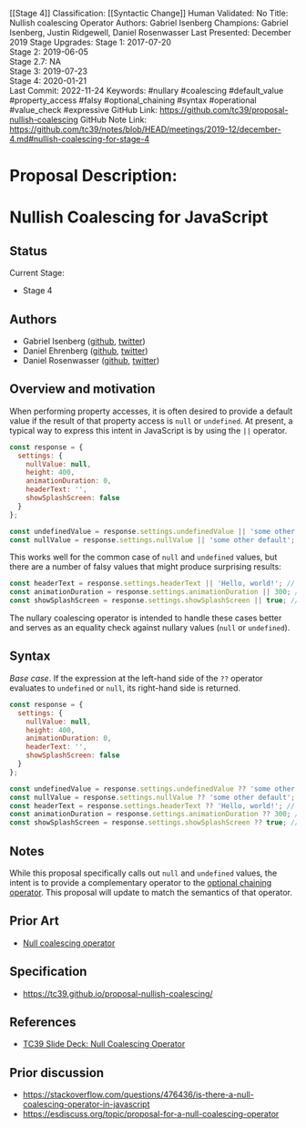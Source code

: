 [[Stage 4]]
Classification: [[Syntactic Change]]
Human Validated: No
Title: Nullish coalescing Operator
Authors: Gabriel Isenberg
Champions: Gabriel Isenberg, Justin Ridgewell, Daniel Rosenwasser
Last Presented: December 2019
Stage Upgrades: 
Stage 1: 2017-07-20  
Stage 2: 2019-06-05  
Stage 2.7: NA  
Stage 3: 2019-07-23  
Stage 4: 2020-01-21  
Last Commit: 2022-11-24
Keywords: #nullary #coalescing #default_value #property_access #falsy #optional_chaining #syntax #operational #value_check #expressive
GitHub Link: https://github.com/tc39/proposal-nullish-coalescing
GitHub Note Link: https://github.com/tc39/notes/blob/HEAD/meetings/2019-12/december-4.md#nullish-coalescing-for-stage-4

# Proposal Description:
# Nullish Coalescing for JavaScript

## Status
Current Stage:
* Stage 4

## Authors

* Gabriel Isenberg ([github](https://github.com/gisenberg), [twitter](https://twitter.com/the_gisenberg))
* Daniel Ehrenberg ([github](https://github.com/littledan), [twitter](https://twitter.com/littledan))
* Daniel Rosenwasser ([github](https://github.com/DanielRosenwasser), [twitter](https://twitter.com/drosenwasser))

## Overview and motivation
When performing property accesses, it is often desired to provide a default value if the result of that property access is `null` or `undefined`. At present, a typical way to express this intent in JavaScript is by using the `||` operator.

```javascript
const response = {
  settings: {
    nullValue: null,
    height: 400,
    animationDuration: 0,
    headerText: '',
    showSplashScreen: false
  }
};

const undefinedValue = response.settings.undefinedValue || 'some other default'; // result: 'some other default'
const nullValue = response.settings.nullValue || 'some other default'; // result: 'some other default'
```

This works well for the common case of `null` and `undefined` values, but there are a number of falsy values that might produce surprising results:

```javascript
const headerText = response.settings.headerText || 'Hello, world!'; // Potentially unintended. '' is falsy, result: 'Hello, world!'
const animationDuration = response.settings.animationDuration || 300; // Potentially unintended. 0 is falsy, result: 300
const showSplashScreen = response.settings.showSplashScreen || true; // Potentially unintended. false is falsy, result: true
```

The nullary coalescing operator is intended to handle these cases better and serves as an equality check against nullary values (`null` or `undefined`). 

## Syntax
*Base case*. If the expression at the left-hand side of the `??` operator evaluates to `undefined` or `null`, its right-hand side is returned.

```javascript
const response = {
  settings: {
    nullValue: null,
    height: 400,
    animationDuration: 0,
    headerText: '',
    showSplashScreen: false
  }
};

const undefinedValue = response.settings.undefinedValue ?? 'some other default'; // result: 'some other default'
const nullValue = response.settings.nullValue ?? 'some other default'; // result: 'some other default'
const headerText = response.settings.headerText ?? 'Hello, world!'; // result: ''
const animationDuration = response.settings.animationDuration ?? 300; // result: 0
const showSplashScreen = response.settings.showSplashScreen ?? true; // result: false
```

## Notes
While this proposal specifically calls out `null` and `undefined` values, the intent is to provide a complementary operator to the [optional chaining operator](https://github.com/TC39/proposal-optional-chaining). This proposal will update to match the semantics of that operator.

## Prior Art
* [Null coalescing operator](https://en.wikipedia.org/wiki/Null_coalescing_operator)

## Specification
* https://tc39.github.io/proposal-nullish-coalescing/

## References
* [TC39 Slide Deck: Null Coalescing Operator](https://docs.google.com/presentation/d/1m5nxTH8ifcmOlyaTmTuMAa1bawiGUyKJzQGlw-EVSKM/edit?usp=sharing)

## Prior discussion
* https://stackoverflow.com/questions/476436/is-there-a-null-coalescing-operator-in-javascript
* https://esdiscuss.org/topic/proposal-for-a-null-coalescing-operator
